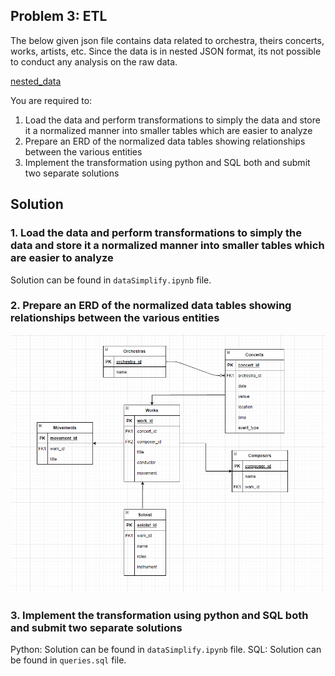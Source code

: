 ## Problem 3: ETL

The below given json file contains data related to orchestra, theirs concerts, works, artists, etc. Since the data is in nested JSON format, its not possible to conduct any analysis on the raw data.

[nested_data](https://s3-us-west-2.amazonaws.com/secure.notion-static.com/98b0fa4b-2a85-40e0-af20-5a2785c55c92/Untitled.json)

You are required to:

1. Load the data and perform transformations to simply the data and store it a normalized manner into smaller tables which are easier to analyze
2. Prepare an ERD of the normalized data tables showing relationships between the various entities
3. Implement the transformation using python and SQL both and submit two separate solutions


## Solution

### 1. Load the data and perform transformations to simply the data and store it a normalized manner into smaller tables which are easier to analyze
Solution can be found in `dataSimplify.ipynb` file.

### 2. Prepare an ERD of the normalized data tables showing relationships between the various entities

![ERD](ERD.png)

### 3. Implement the transformation using python and SQL both and submit two separate solutions
Python: Solution can be found in `dataSimplify.ipynb` file.
SQL: Solution can be found in `queries.sql` file.